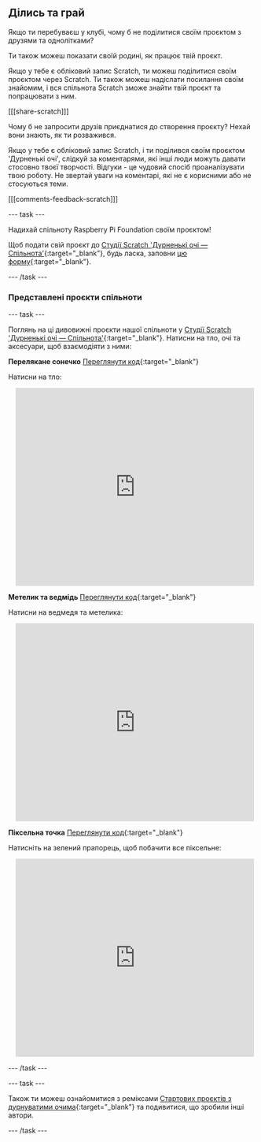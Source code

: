 ## Ділись та грай

Якщо ти перебуваєш у клубі, чому б не поділитися своїм проєктом з друзями та однолітками?

Ти також можеш показати своїй родині, як працює твій проєкт.

Якщо у тебе є обліковий запис Scratch, ти можеш поділитися своїм проєктом через Scratch. Ти також можеш надіслати посилання своїм знайомим, і вся спільнота Scratch зможе знайти твій проєкт та попрацювати з ним.

[[[share-scratch]]]

Чому б не запросити друзів приєднатися до створення проєкту? Нехай вони знають, як ти розважився.

Якщо у тебе є обліковий запис Scratch, і ти поділився своїм проєктом 'Дурненькі очі', слідкуй за коментарями, які інші люди можуть давати стосовно твоєї творчості. Відгуки - це чудовий спосіб проаналізувати твою роботу. Не звертай уваги на коментарі, які не є корисними або не стосуються теми.

[[[comments-feedback-scratch]]]

--- task ---

Надихай спільноту Raspberry Pi Foundation своїм проєктом!

Щоб подати свій проєкт до [Студії Scratch 'Дурненькі очі — Спільнота'](https://scratch.mit.edu/studios/29120534){:target="_blank"}, будь ласка, заповни [цю форму](https://form.raspberrypi.org/f/community-project-submissions){:target="_blank"}.

--- /task ---

### Представлені проєкти спільноти

--- task ---

Поглянь на ці дивовижні проєкти нашої спільноти у [Студії Scratch 'Дурненькі очі — Спільнота'](https://scratch.mit.edu/studios/29079784){:target="_blank"}. Натисни на тло, очі та аксесуари, щоб взаємодіяти з ними:

**Перелякане сонечко** [Переглянути код](https://scratch.mit.edu/projects/517735755/editor){:target="_blank"}

Натисни на тло:

<div class="scratch-preview" style="margin-left: 15px;">
  <iframe allowtransparency="true" width="485" height="402" src="https://scratch.mit.edu/projects/embed/517735755/?autostart=false" frameborder="0"></iframe>
</div>

**Метелик та ведмідь** [Переглянути код](https://scratch.mit.edu/projects/569624392/editor){:target="_blank"}

Натисни на ведмедя та метелика:

<div class="scratch-preview" style="margin-left: 15px;">
  <iframe allowtransparency="true" width="485" height="402" src="https://scratch.mit.edu/projects/embed/569624392/?autostart=false" frameborder="0"></iframe>
</div>

**Піксельна точка** [Переглянути код](https://scratch.mit.edu/projects/747156758/editor){:target="_blank"}

Натисніть на зелений прапорець, щоб побачити все піксельне:

<div class="scratch-preview" style="margin-left: 15px;">
  <iframe allowtransparency="true" width="485" height="402" src="https://scratch.mit.edu/projects/embed/747156758/?autostart=false" frameborder="0"></iframe>
</div>

--- /task ---

--- task ---

Також ти можеш ознайомитися з реміксами [Стартових проєктів з дурнуватими очима](https://scratch.mit.edu/projects/582221984/remixes){:target="_blank"} та подивитися, що зробили інші автори.

--- /task --- 
